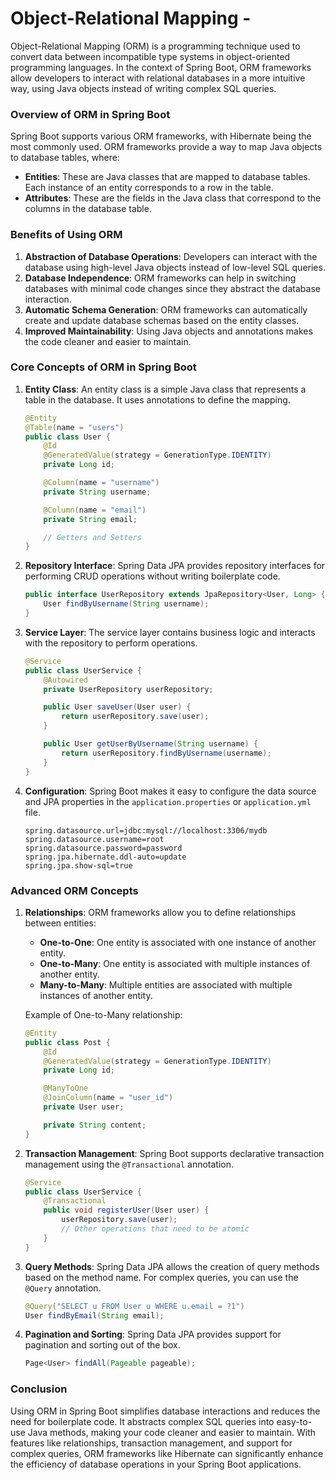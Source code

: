 # Object-Relational Mapping -

Object-Relational Mapping (ORM) is a programming technique used to convert data between incompatible type systems in object-oriented programming languages. In the context of Spring Boot, ORM frameworks allow developers to interact with relational databases in a more intuitive way, using Java objects instead of writing complex SQL queries.

### Overview of ORM in Spring Boot

Spring Boot supports various ORM frameworks, with Hibernate being the most commonly used. ORM frameworks provide a way to map Java objects to database tables, where:

- **Entities**: These are Java classes that are mapped to database tables. Each instance of an entity corresponds to a row in the table.
- **Attributes**: These are the fields in the Java class that correspond to the columns in the database table.

### Benefits of Using ORM

1. **Abstraction of Database Operations**: Developers can interact with the database using high-level Java objects instead of low-level SQL queries.
2. **Database Independence**: ORM frameworks can help in switching databases with minimal code changes since they abstract the database interaction.
3. **Automatic Schema Generation**: ORM frameworks can automatically create and update database schemas based on the entity classes.
4. **Improved Maintainability**: Using Java objects and annotations makes the code cleaner and easier to maintain.

### Core Concepts of ORM in Spring Boot

1. **Entity Class**: An entity class is a simple Java class that represents a table in the database. It uses annotations to define the mapping.
   
   ```java
   @Entity
   @Table(name = "users")
   public class User {
       @Id
       @GeneratedValue(strategy = GenerationType.IDENTITY)
       private Long id;
   
       @Column(name = "username")
       private String username;
   
       @Column(name = "email")
       private String email;
   
       // Getters and Setters
   }
   ```

2. **Repository Interface**: Spring Data JPA provides repository interfaces for performing CRUD operations without writing boilerplate code.
   
   ```java
   public interface UserRepository extends JpaRepository<User, Long> {
       User findByUsername(String username);
   }
   ```

3. **Service Layer**: The service layer contains business logic and interacts with the repository to perform operations.
   
   ```java
   @Service
   public class UserService {
       @Autowired
       private UserRepository userRepository;
   
       public User saveUser(User user) {
           return userRepository.save(user);
       }
   
       public User getUserByUsername(String username) {
           return userRepository.findByUsername(username);
       }
   }
   ```

4. **Configuration**: Spring Boot makes it easy to configure the data source and JPA properties in the `application.properties` or `application.yml` file.
   
   ```properties
   spring.datasource.url=jdbc:mysql://localhost:3306/mydb
   spring.datasource.username=root
   spring.datasource.password=password
   spring.jpa.hibernate.ddl-auto=update
   spring.jpa.show-sql=true
   ```

### Advanced ORM Concepts

1. **Relationships**: ORM frameworks allow you to define relationships between entities:
   
   - **One-to-One**: One entity is associated with one instance of another entity.
   - **One-to-Many**: One entity is associated with multiple instances of another entity.
   - **Many-to-Many**: Multiple entities are associated with multiple instances of another entity.
   
   Example of One-to-Many relationship:
   
   ```java
   @Entity
   public class Post {
       @Id
       @GeneratedValue(strategy = GenerationType.IDENTITY)
       private Long id;
   
       @ManyToOne
       @JoinColumn(name = "user_id")
       private User user;
   
       private String content;
   }
   ```

2. **Transaction Management**: Spring Boot supports declarative transaction management using the `@Transactional` annotation.
   
   ```java
   @Service
   public class UserService {
       @Transactional
       public void registerUser(User user) {
           userRepository.save(user);
           // Other operations that need to be atomic
       }
   }
   ```

3. **Query Methods**: Spring Data JPA allows the creation of query methods based on the method name. For complex queries, you can use the `@Query` annotation.
   
   ```java
   @Query("SELECT u FROM User u WHERE u.email = ?1")
   User findByEmail(String email);
   ```

4. **Pagination and Sorting**: Spring Data JPA provides support for pagination and sorting out of the box.
   
   ```java
   Page<User> findAll(Pageable pageable);
   ```

### Conclusion

Using ORM in Spring Boot simplifies database interactions and reduces the need for boilerplate code. It abstracts complex SQL queries into easy-to-use Java methods, making your code cleaner and easier to maintain. With features like relationships, transaction management, and support for complex queries, ORM frameworks like Hibernate can significantly enhance the efficiency of database operations in your Spring Boot applications. 


